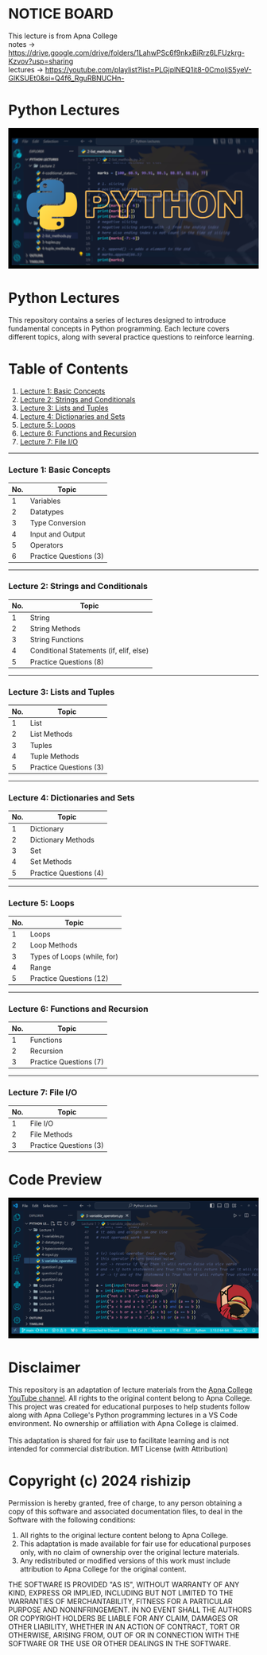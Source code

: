 # NOTICE BOARD
This lecture is from Apna College
<br>
notes -> https://drive.google.com/drive/folders/1LahwPSc6f9nkxBiRrz6LFUzkrg-Kzvov?usp=sharing
<br>
lectures -> https://youtube.com/playlist?list=PLGjplNEQ1it8-0CmoljS5yeV-GlKSUEt0&si=Q4f6_RguRBNUCHn-

# Python Lectures
![Image Alt](https://github.com/rishizip/python-lectures/blob/16def3fe01c5fc62ad2f2c2c6336c628534dbd60/PYTHON%202.0.png)

# Python Lectures

This repository contains a series of lectures designed to introduce fundamental concepts in Python programming. Each lecture covers different topics, along with several practice questions to reinforce learning.


# Table of Contents

1. [Lecture 1: Basic Concepts](#lecture-1-basic-concepts)
2. [Lecture 2: Strings and Conditionals](#lecture-2-strings-and-conditionals)
3. [Lecture 3: Lists and Tuples](#lecture-3-lists-and-tuples)
4. [Lecture 4: Dictionaries and Sets](#lecture-4-dictionaries-and-sets)
5. [Lecture 5: Loops](#lecture-5-loops)
6. [Lecture 6: Functions and Recursion](#lecture-6-functions-and-recursion)
7. [Lecture 7: File I/O](#lecture-7-file-io)

---

### Lecture 1: Basic Concepts

| No. | Topic             |
|-----|-------------------|
| 1   | Variables         |
| 2   | Datatypes         |
| 3   | Type Conversion   |
| 4   | Input and Output  |
| 5   | Operators         |
| 6   | Practice Questions (3) |

---

### Lecture 2: Strings and Conditionals

| No. | Topic                     |
|-----|---------------------------|
| 1   | String                    |
| 2   | String Methods            |
| 3   | String Functions          |
| 4   | Conditional Statements (if, elif, else) |
| 5   | Practice Questions (8)    |

---

### Lecture 3: Lists and Tuples

| No. | Topic           |
|-----|-----------------|
| 1   | List            |
| 2   | List Methods    |
| 3   | Tuples          |
| 4   | Tuple Methods   |
| 5   | Practice Questions (3) |

---

### Lecture 4: Dictionaries and Sets

| No. | Topic           |
|-----|-----------------|
| 1   | Dictionary      |
| 2   | Dictionary Methods |
| 3   | Set             |
| 4   | Set Methods     |
| 5   | Practice Questions (4) |

---

### Lecture 5: Loops

| No. | Topic                 |
|-----|-----------------------|
| 1   | Loops                 |
| 2   | Loop Methods          |
| 3   | Types of Loops (while, for) |
| 4   | Range                 |
| 5   | Practice Questions (12) |

---

### Lecture 6: Functions and Recursion

| No. | Topic           |
|-----|-----------------|
| 1   | Functions       |
| 2   | Recursion       |
| 3   | Practice Questions (7) |

---

### Lecture 7: File I/O

| No. | Topic           |
|-----|-----------------|
| 1   | File I/O        |
| 2   | File Methods    |
| 3   | Practice Questions (3) |


# Code Preview
![Image Alt](https://github.com/rishizip/python-lectures/blob/b69cf6aaa1189615b2723ed16a26a97285ec9891/Untitled%20design.png)


# Disclaimer
This repository is an adaptation of lecture materials from the [Apna College YouTube channel](https://www.youtube.com/@ApnaCollegeOfficial). All rights to the original content belong to Apna College. This project was created for educational purposes to help students follow along with Apna College's Python programming lectures in a VS Code environment. 
No ownership or affiliation with Apna College is claimed. 
<br>
<br>
This adaptation is shared for fair use to facilitate learning and is not intended for commercial distribution.
MIT License (with Attribution)

# Copyright (c) 2024 rishizip

Permission is hereby granted, free of charge, to any person obtaining a copy
of this software and associated documentation files, to deal
in the Software with the following conditions:

1. All rights to the original lecture content belong to Apna College.
2. This adaptation is made available for fair use for educational purposes only, with no claim of ownership over the original lecture materials.
3. Any redistributed or modified versions of this work must include attribution to Apna College for the original content.

THE SOFTWARE IS PROVIDED "AS IS", WITHOUT WARRANTY OF ANY KIND, EXPRESS OR
IMPLIED, INCLUDING BUT NOT LIMITED TO THE WARRANTIES OF MERCHANTABILITY,
FITNESS FOR A PARTICULAR PURPOSE AND NONINFRINGEMENT. IN NO EVENT SHALL THE
AUTHORS OR COPYRIGHT HOLDERS BE LIABLE FOR ANY CLAIM, DAMAGES OR OTHER
LIABILITY, WHETHER IN AN ACTION OF CONTRACT, TORT OR OTHERWISE, ARISING FROM,
OUT OF OR IN CONNECTION WITH THE SOFTWARE OR THE USE OR OTHER DEALINGS IN THE
SOFTWARE.
